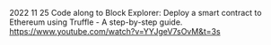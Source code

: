 2022 11 25
Code along to Block Explorer: Deploy a smart contract to Ethereum using Truffle - A step-by-step guide. https://www.youtube.com/watch?v=YYJgeV7sOvM&t=3s